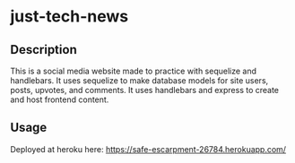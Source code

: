 # just-tech-news

## Description

This is a social media website made to practice with sequelize and handlebars. It uses sequelize to make database models for site users, posts, upvotes, and comments. It uses handlebars and express to create and host frontend content.

## Usage

Deployed at heroku here: https://safe-escarpment-26784.herokuapp.com/
